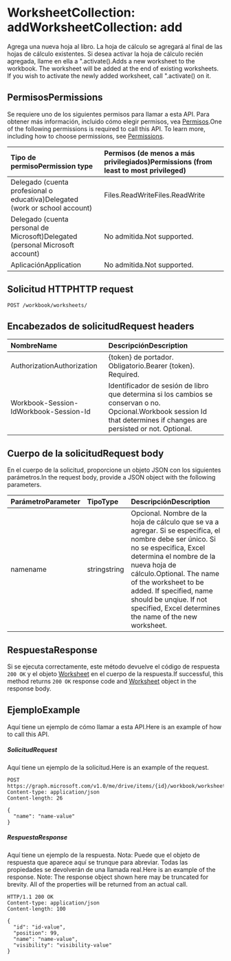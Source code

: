 # <a name="worksheetcollection-add"></a><span data-ttu-id="4b620-101">WorksheetCollection: add</span><span class="sxs-lookup"><span data-stu-id="4b620-101">WorksheetCollection: add</span></span>

<span data-ttu-id="4b620-p101">Agrega una nueva hoja al libro. La hoja de cálculo se agregará al final de las hojas de cálculo existentes. Si desea activar la hoja de cálculo recién agregada, llame en ella a ".activate().</span><span class="sxs-lookup"><span data-stu-id="4b620-p101">Adds a new worksheet to the workbook. The worksheet will be added at the end of existing worksheets. If you wish to activate the newly added worksheet, call ".activate() on it.</span></span>
## <a name="permissions"></a><span data-ttu-id="4b620-105">Permisos</span><span class="sxs-lookup"><span data-stu-id="4b620-105">Permissions</span></span>
<span data-ttu-id="4b620-p102">Se requiere uno de los siguientes permisos para llamar a esta API. Para obtener más información, incluido cómo elegir permisos, vea [Permisos](../../../concepts/permissions_reference.md).</span><span class="sxs-lookup"><span data-stu-id="4b620-p102">One of the following permissions is required to call this API. To learn more, including how to choose permissions, see [Permissions](../../../concepts/permissions_reference.md).</span></span>

|<span data-ttu-id="4b620-108">Tipo de permiso</span><span class="sxs-lookup"><span data-stu-id="4b620-108">Permission type</span></span>      | <span data-ttu-id="4b620-109">Permisos (de menos a más privilegiados)</span><span class="sxs-lookup"><span data-stu-id="4b620-109">Permissions (from least to most privileged)</span></span>              |
|:--------------------|:---------------------------------------------------------|
|<span data-ttu-id="4b620-110">Delegado (cuenta profesional o educativa)</span><span class="sxs-lookup"><span data-stu-id="4b620-110">Delegated (work or school account)</span></span> | <span data-ttu-id="4b620-111">Files.ReadWrite</span><span class="sxs-lookup"><span data-stu-id="4b620-111">Files.ReadWrite</span></span>    |
|<span data-ttu-id="4b620-112">Delegado (cuenta personal de Microsoft)</span><span class="sxs-lookup"><span data-stu-id="4b620-112">Delegated (personal Microsoft account)</span></span> | <span data-ttu-id="4b620-113">No admitida.</span><span class="sxs-lookup"><span data-stu-id="4b620-113">Not supported.</span></span>    |
|<span data-ttu-id="4b620-114">Aplicación</span><span class="sxs-lookup"><span data-stu-id="4b620-114">Application</span></span> | <span data-ttu-id="4b620-115">No admitida.</span><span class="sxs-lookup"><span data-stu-id="4b620-115">Not supported.</span></span> |

## <a name="http-request"></a><span data-ttu-id="4b620-116">Solicitud HTTP</span><span class="sxs-lookup"><span data-stu-id="4b620-116">HTTP request</span></span>
<!-- { "blockType": "ignored" } -->
```http
POST /workbook/worksheets/

```
## <a name="request-headers"></a><span data-ttu-id="4b620-117">Encabezados de solicitud</span><span class="sxs-lookup"><span data-stu-id="4b620-117">Request headers</span></span>
| <span data-ttu-id="4b620-118">Nombre</span><span class="sxs-lookup"><span data-stu-id="4b620-118">Name</span></span>       | <span data-ttu-id="4b620-119">Descripción</span><span class="sxs-lookup"><span data-stu-id="4b620-119">Description</span></span>|
|:---------------|:----------|
| <span data-ttu-id="4b620-120">Authorization</span><span class="sxs-lookup"><span data-stu-id="4b620-120">Authorization</span></span>  | <span data-ttu-id="4b620-p103">{token} de portador. Obligatorio.</span><span class="sxs-lookup"><span data-stu-id="4b620-p103">Bearer {token}. Required.</span></span> |
| <span data-ttu-id="4b620-123">Workbook-Session-Id</span><span class="sxs-lookup"><span data-stu-id="4b620-123">Workbook-Session-Id</span></span>  | <span data-ttu-id="4b620-p104">Identificador de sesión de libro que determina si los cambios se conservan o no. Opcional.</span><span class="sxs-lookup"><span data-stu-id="4b620-p104">Workbook session Id that determines if changes are persisted or not. Optional.</span></span>|

## <a name="request-body"></a><span data-ttu-id="4b620-126">Cuerpo de la solicitud</span><span class="sxs-lookup"><span data-stu-id="4b620-126">Request body</span></span>
<span data-ttu-id="4b620-127">En el cuerpo de la solicitud, proporcione un objeto JSON con los siguientes parámetros.</span><span class="sxs-lookup"><span data-stu-id="4b620-127">In the request body, provide a JSON object with the following parameters.</span></span>

| <span data-ttu-id="4b620-128">Parámetro</span><span class="sxs-lookup"><span data-stu-id="4b620-128">Parameter</span></span>    | <span data-ttu-id="4b620-129">Tipo</span><span class="sxs-lookup"><span data-stu-id="4b620-129">Type</span></span>   |<span data-ttu-id="4b620-130">Descripción</span><span class="sxs-lookup"><span data-stu-id="4b620-130">Description</span></span>|
|:---------------|:--------|:----------|
|<span data-ttu-id="4b620-131">name</span><span class="sxs-lookup"><span data-stu-id="4b620-131">name</span></span>|<span data-ttu-id="4b620-132">string</span><span class="sxs-lookup"><span data-stu-id="4b620-132">string</span></span>|<span data-ttu-id="4b620-p105">Opcional. Nombre de la hoja de cálculo que se va a agregar. Si se especifica, el nombre debe ser único. Si no se especifica, Excel determina el nombre de la nueva hoja de cálculo.</span><span class="sxs-lookup"><span data-stu-id="4b620-p105">Optional. The name of the worksheet to be added. If specified, name should be unqiue. If not specified, Excel determines the name of the new worksheet.</span></span>|

## <a name="response"></a><span data-ttu-id="4b620-137">Respuesta</span><span class="sxs-lookup"><span data-stu-id="4b620-137">Response</span></span>

<span data-ttu-id="4b620-138">Si se ejecuta correctamente, este método devuelve el código de respuesta `200 OK` y el objeto [Worksheet](../resources/worksheet.md) en el cuerpo de la respuesta.</span><span class="sxs-lookup"><span data-stu-id="4b620-138">If successful, this method returns `200 OK` response code and [Worksheet](../resources/worksheet.md) object in the response body.</span></span>

## <a name="example"></a><span data-ttu-id="4b620-139">Ejemplo</span><span class="sxs-lookup"><span data-stu-id="4b620-139">Example</span></span>
<span data-ttu-id="4b620-140">Aquí tiene un ejemplo de cómo llamar a esta API.</span><span class="sxs-lookup"><span data-stu-id="4b620-140">Here is an example of how to call this API.</span></span>
##### <a name="request"></a><span data-ttu-id="4b620-141">Solicitud</span><span class="sxs-lookup"><span data-stu-id="4b620-141">Request</span></span>
<span data-ttu-id="4b620-142">Aquí tiene un ejemplo de la solicitud.</span><span class="sxs-lookup"><span data-stu-id="4b620-142">Here is an example of the request.</span></span>
<!-- {
  "blockType": "request",
  "name": "worksheetcollection_add"
}-->
```http
POST https://graph.microsoft.com/v1.0/me/drive/items/{id}/workbook/worksheets/add
Content-type: application/json
Content-length: 26

{
  "name": "name-value"
}
```

##### <a name="response"></a><span data-ttu-id="4b620-143">Respuesta</span><span class="sxs-lookup"><span data-stu-id="4b620-143">Response</span></span>
<span data-ttu-id="4b620-p106">Aquí tiene un ejemplo de la respuesta. Nota: Puede que el objeto de respuesta que aparece aquí se trunque para abreviar. Todas las propiedades se devolverán de una llamada real.</span><span class="sxs-lookup"><span data-stu-id="4b620-p106">Here is an example of the response. Note: The response object shown here may be truncated for brevity. All of the properties will be returned from an actual call.</span></span>
<!-- {
  "blockType": "response",
  "truncated": true,
  "@odata.type": "microsoft.graph.worksheet"
} -->
```http
HTTP/1.1 200 OK
Content-type: application/json
Content-length: 100

{
  "id": "id-value",
  "position": 99,
  "name": "name-value",
  "visibility": "visibility-value"
}
```

<!-- uuid: 8fcb5dbc-d5aa-4681-8e31-b001d5168d79
2015-10-25 14:57:30 UTC -->
<!-- {
  "type": "#page.annotation",
  "description": "WorksheetCollection: add",
  "keywords": "",
  "section": "documentation",
  "tocPath": ""
}-->